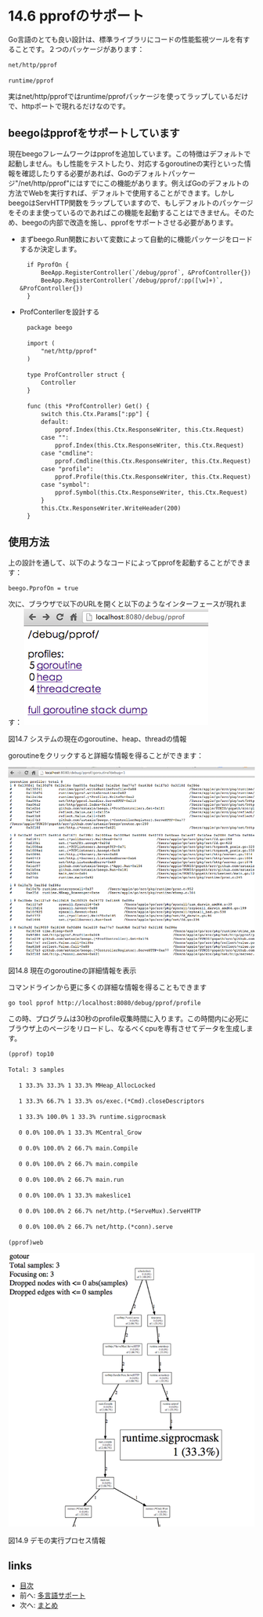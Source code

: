 # 14.6 pprofのサポート
Go言語のとても良い設計は、標準ライブラリにコードの性能監視ツールを有することです。２つのパッケージがあります：

	net/http/pprof
	
	runtime/pprof

実はnet/http/pprofではruntime/pprofパッケージを使ってラップしているだけで、httpポートで現れるだけなのです。

## beegoはpprofをサポートしています
現在beegoフレームワークはpprofを追加しています。この特徴はデフォルトで起動しません。もし性能をテストしたり、対応するgoroutineの実行といった情報を確認したりする必要があれば、Goのデフォルトパッケージ"/net/http/pprof"にはすでにこの機能があります。例えばGoのデフォルトの方法でWebを実行すれば、デフォルトで使用することができます。しかしbeegoはServHTTP関数をラップしていますので、もしデフォルトのパッケージをそのまま使っているのであればこの機能を起動することはできません。そのため、beegoの内部で改造を施し、pprofをサポートさせる必要があります。

- まずbeego.Run関数において変数によって自動的に機能パッケージをロードするか決定します。

		if PprofOn {
			BeeApp.RegisterController(`/debug/pprof`, &ProfController{})
			BeeApp.RegisterController(`/debug/pprof/:pp([\w]+)`, &ProfController{})
		}
	
- ProfConterllerを設計する

		package beego

		import (
			"net/http/pprof"
		)
		
		type ProfController struct {
			Controller
		}
		
		func (this *ProfController) Get() {
			switch this.Ctx.Params[":pp"] {
			default:
				pprof.Index(this.Ctx.ResponseWriter, this.Ctx.Request)
			case "":
				pprof.Index(this.Ctx.ResponseWriter, this.Ctx.Request)
			case "cmdline":
				pprof.Cmdline(this.Ctx.ResponseWriter, this.Ctx.Request)
			case "profile":
				pprof.Profile(this.Ctx.ResponseWriter, this.Ctx.Request)
			case "symbol":
				pprof.Symbol(this.Ctx.ResponseWriter, this.Ctx.Request)
			}
			this.Ctx.ResponseWriter.WriteHeader(200)
		}
	

## 使用方法

上の設計を通して、以下のようなコードによってpprofを起動することができます：

	beego.PprofOn = true

次に、ブラウザで以下のURLを開くと以下のようなインターフェースが現れます：
![](images/14.6.pprof.png?raw=true)

図14.7 システムの現在のgoroutine、heap、threadの情報

goroutineをクリックすると詳細な情報を得ることができます：

![](images/14.6.pprof2.png?raw=true)

図14.8 現在のgoroutineの詳細情報を表示

コマンドラインから更に多くの詳細な情報を得ることもできます

	go tool pprof http://localhost:8080/debug/pprof/profile
	
この時、プログラムは30秒のprofile収集時間に入ります。この時間内に必死にブラウザ上のページをリロードし、なるべくcpuを専有させてデータを生成します。

	(pprof) top10

	Total: 3 samples

       1 33.3% 33.3% 1 33.3% MHeap_AllocLocked

       1 33.3% 66.7% 1 33.3% os/exec.(*Cmd).closeDescriptors

       1 33.3% 100.0% 1 33.3% runtime.sigprocmask

       0 0.0% 100.0% 1 33.3% MCentral_Grow

       0 0.0% 100.0% 2 66.7% main.Compile

       0 0.0% 100.0% 2 66.7% main.compile

       0 0.0% 100.0% 2 66.7% main.run

       0 0.0% 100.0% 1 33.3% makeslice1

       0 0.0% 100.0% 2 66.7% net/http.(*ServeMux).ServeHTTP

       0 0.0% 100.0% 2 66.7% net/http.(*conn).serve	

	(pprof)web
	
![](images/14.6.pprof3.png?raw=true)

図14.9 デモの実行プロセス情報

## links
   * [目次](<preface.md>)
   * 前へ: [多言語サポート](<14.5.md>)
   * 次へ: [まとめ](<14.7.md>)
